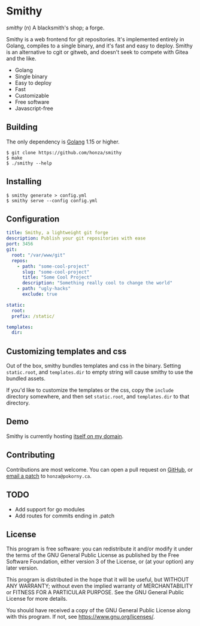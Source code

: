 Smithy
===============================================================================

*smithy* (n) A blacksmith's shop; a forge.

Smithy is a web frontend for git repositories.  It's implemented entirely in
Golang, compiles to a single binary, and it's fast and easy to deploy.  Smithy
is an alternative to cgit or gitweb, and doesn't seek to compete with Gitea and
the like.

* Golang
* Single binary
* Easy to deploy
* Fast
* Customizable
* Free software
* Javascript-free

Building
-------------------------------------------------------------------------------

The only dependency is [Golang](https://golang.org/) 1.15 or higher.

```
$ git clone https://github.com/honza/smithy
$ make
$ ./smithy --help
```

Installing
-------------------------------------------------------------------------------

```
$ smithy generate > config.yml
$ smithy serve --config config.yml
```

Configuration
-------------------------------------------------------------------------------

``` yaml
title: Smithy, a lightweight git forge
description: Publish your git repositories with ease
port: 3456
git:
  root: "/var/www/git"
  repos:
    - path: "some-cool-project"
      slug: "some-cool-project"
      title: "Some Cool Project"
      description: "Something really cool to change the world"
    - path: "ugly-hacks"
      exclude: true

static:
  root:
  prefix: /static/

templates:
  dir:
```

Customizing templates and css
-------------------------------------------------------------------------------

Out of the box, smithy bundles templates and css in the binary.  Setting
`static.root`, and `templates.dir` to empty string will cause smithy to use the
bundled assets.

If you'd like to customize the templates or the css, copy the `include`
directory somewhere, and then set `static.root`, and `templates.dir` to that
directory.

Demo
-------------------------------------------------------------------------------

Smithy is currently hosting [itself on my
domain](https://git.pokorny.ca/smithy).

Contributing
-------------------------------------------------------------------------------

Contributions are most welcome.  You can open a pull request on
[GitHub](https://github.com/honza/smithy), or [email a patch][1] to
`honza@pokorny.ca`.

[1]: https://git-send-email.io

TODO
-------------------------------------------------------------------------------

* Add support for go modules
* Add routes for commits ending in .patch

License
-------------------------------------------------------------------------------

This program is free software: you can redistribute it and/or modify it under
the terms of the GNU General Public License as published by the Free Software
Foundation, either version 3 of the License, or (at your option) any later
version.

This program is distributed in the hope that it will be useful, but WITHOUT ANY
WARRANTY; without even the implied warranty of MERCHANTABILITY or FITNESS FOR A
PARTICULAR PURPOSE.  See the GNU General Public License for more details.

You should have received a copy of the GNU General Public License along with
this program.  If not, see <https://www.gnu.org/licenses/>.
